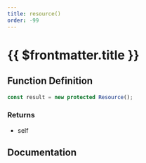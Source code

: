 ```yaml
---
title: resource()
order: -99
---
```


# {{ $frontmatter.title }}

## Function Definition

```ts
const result = new protected Resource();
```

### Returns

* self

## Documentation

<!--@include: ./parts/resource.md-->
